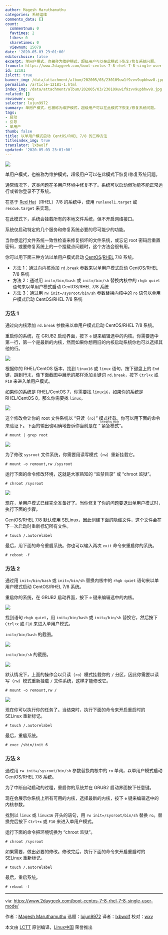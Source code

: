 ```yaml
---
author: Magesh Maruthamuthu
categories: 系统运维
comments_data: []
count:
  commentnum: 0
  favtimes: 2
  likes: 0
  sharetimes: 0
  viewnum: 15079
date: '2020-05-03 23:01:00'
editorchoice: false
excerpt: 单用户模式，也被称为维护模式，超级用户可以在此模式下恢复/修复系统问题。
fromurl: https://www.2daygeek.com/boot-centos-7-8-rhel-7-8-single-user-mode/
id: 12181
islctt: true
banner_img: /data/attachment/album/202005/03/230109uw1f9zvv9upbhwv8.jpg
permalink: /article-12181-1.html
index_img: /data/attachment/album/202005/03/230109uw1f9zvv9upbhwv8.jpg.thumb.jpg
related: []
reviewer: wxy
selector: lujun9972
summary: 单用户模式，也被称为维护模式，超级用户可以在此模式下恢复/修复系统问题。
tags:
- 启动
- 引导
- 单用户
thumb: false
title: 以单用户模式启动 CentOS/RHEL 7/8 的三种方法
titleindex_img: true
translator: lxbwolf
updated: '2020-05-03 23:01:00'
---
```


![](/data/attachment/album/202005/03/230109uw1f9zvv9upbhwv8.jpg)


单用户模式，也被称为维护模式，超级用户可以在此模式下恢复/修复系统问题。


通常情况下，这类问题在多用户环境中修复不了。系统可以启动但功能不能正常运行或者你登录不了系统。


在基于 [Red Hat](https://www.2daygeek.com/categories/red-hat/)（RHEL）7/8 的系统中，使用 `runlevel1.target` 或 `rescue.target` 来实现。


在此模式下，系统会挂载所有的本地文件系统，但不开启网络接口。


系统仅启动特定的几个服务和修复系统必要的尽可能少的功能。


当你想运行文件系统一致性检查来修复损坏的文件系统，或忘记 root 密码后重置密码，或要修复系统上的一个挂载点问题时，这个方法会很有用。


你可以用下面三种方法以单用户模式启动 [CentOS](https://www.2daygeek.com/categories/centos/)/[RHEL](https://www.2daygeek.com/categories/rhel/) 7/8 系统。


* 方法 1：通过向内核添加 `rd.break` 参数来以单用户模式启动 CentOS/RHEL 7/8 系统
* 方法 2：通过用 `init=/bin/bash` 或 `init=/bin/sh` 替换内核中的 `rhgb quiet` 语句来以单用户模式启动 CentOS/RHEL 7/8 系统
* 方法 3：通过用 `rw init=/sysroot/bin/sh` 参数替换内核中的 `ro` 语句以单用户模式启动 CentOS/RHEL 7/8 系统


### 方法 1


通过向内核添加 `rd.break` 参数来以单用户模式启动 CentOS/RHEL 7/8 系统。


重启你的系统，在 GRUB2 启动界面，按下 `e` 键来编辑选中的内核。你需要选中第一行，第一个是最新的内核，然而如果你想用旧的内核启动系统你也可以选择其他的行。


![](/data/attachment/album/202005/03/230638ivavlhhetah9oaaz.png)


根据你的 RHEL/CentOS 版本，找到 `linux16` 或 `linux` 语句，按下键盘上的 `End` 键，跳到行末，像下面截图中展示的那样添加关键词 `rd.break`，按下 `Ctrl+x` 或 `F10` 来进入单用户模式。


如果你的系统是 RHEL/CentOS 7，你需要找 `linux16`，如果你的系统是 RHEL/CentOS 8，那么你需要找 `linux`。


![](/data/attachment/album/202005/03/230657vp7ai7naoxpe79ax.png)


这个修改会让你的 root 文件系统以 “只读（`ro`）” 模式挂载。你可以用下面的命令来验证下。下面的输出也明确地告诉你当前是在 “<ruby> 紧急模式 <rt>  Emergency Mode </rt></ruby>”。



```
# mount | grep root
```

![](/data/attachment/album/202005/03/230714ofp2cc2p4w43ptc8.png)


为了修改 `sysroot` 文件系统，你需要用读写模式（`rw`）重新挂载它。



```
# mount -o remount,rw /sysroot
```

运行下面的命令修改环境，这就是大家熟知的 “监禁目录” 或 “chroot 监狱”。



```
# chroot /sysroot
```

![](/data/attachment/album/202005/03/230731ddze7uhp7wu7pztz.png)


现在，单用户模式已经完全准备好了。当你修复了你的问题要退出单用户模式时，执行下面的步骤。


CentOS/RHEL 7/8 默认使用 SELinux，因此创建下面的隐藏文件，这个文件会在下一次启动时重新标记所有文件。



```
# touch /.autorelabel
```

最后，用下面的命令重启系统。你也可以输入两次 `exit` 命令来重启你的系统。



```
# reboot -f
```

### 方法 2


通过用 `init=/bin/bash` 或 `init=/bin/sh` 替换内核中的 `rhgb quiet` 语句来以单用户模式启动 CentOS/RHEL 7/8 系统。


重启你的系统，在 GRUB2 启动界面，按下 `e` 键来编辑选中的内核。


![](/data/attachment/album/202005/03/230749m6qeqi7e2utk9qte.png)


找到语句 `rhgb quiet`，用 `init=/bin/bash` 或 `init=/bin/sh` 替换它，然后按下 `Ctrl+x` 或 `F10` 来进入单用户模式。


`init=/bin/bash` 的截图。


![](/data/attachment/album/202005/03/230807e24n22k41j1zesj8.png)


`init=/bin/sh` 的截图。


![](/data/attachment/album/202005/03/230825eup47566sxyl2y4v.png)


默认情况下，上面的操作会以只读（`ro`）模式挂载你的 `/` 分区，因此你需要以读写（`rw`）模式重新挂载 `/` 文件系统，这样才能修改它。



```
# mount -o remount,rw /
```

![](/data/attachment/album/202005/03/230841wrqi4urzwqq9wcq9.png)


现在你可以执行你的任务了。当结束时，执行下面的命令来开启重启时的 SELinux 重新标记。



```
# touch /.autorelabel
```

最后，重启系统。



```
# exec /sbin/init 6
```

### 方法 3


通过用 `rw init=/sysroot/bin/sh` 参数替换内核中的 `ro` 单词，以单用户模式启动 CentOS/RHEL 7/8 系统。


为了中断自动启动的过程，重启你的系统并在 GRUB2 启动界面按下任意键。


现在会展示你系统上所有可用的内核，选择最新的内核，按下 `e` 键来编辑选中的内核参数。


找到以 `linux` 或 `linux16` 开头的语句，用 `rw init=/sysroot/bin/sh` 替换 `ro`。替换完后按下 `Ctrl+x` 或 `F10` 来进入单用户模式。


运行下面的命令把环境切换为 “chroot 监狱”。



```
# chroot /sysroot
```

如果需要，做出必要的修改。修改完后，执行下面的命令来开启重启时的 SELinux 重新标记。



```
# touch /.autorelabel
```

最后，重启系统。



```
# reboot -f
```



---


via: <https://www.2daygeek.com/boot-centos-7-8-rhel-7-8-single-user-mode/>


作者：[Magesh Maruthamuthu](https://www.2daygeek.com/author/magesh/) 选题：[lujun9972](https://github.com/lujun9972) 译者：[lxbwolf](https://github.com/lxbwolf) 校对：[wxy](https://github.com/wxy)


本文由 [LCTT](https://github.com/LCTT/TranslateProject) 原创编译，[Linux中国](https://linux.cn/) 荣誉推出